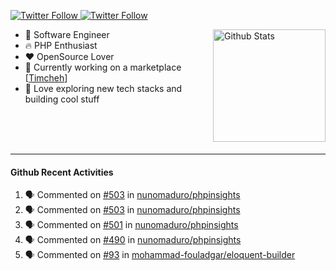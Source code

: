 <p>
  <a href="https://twitter.com/50bhan">
    <img alt="Twitter Follow" src="https://img.shields.io/twitter/follow/50bhan?color=1DA1F2&logo=twitter&style=for-the-badge">
  </a>
  
  <a href="https://www.linkedin.com/in/50bhan">
    <img alt="Twitter Follow" src="https://img.shields.io/badge/LinkedIn-0077B5?style=for-the-badge&logo=linkedin&logoColor=white">
  </a>
</p>

<img alt="Github Stats" src="https://github-readme-stats.vercel.app/api?username=50bhan&show_icons=true" align="right" height="180" />

- 🔭 Software Engineer
- :fire: PHP Enthusiast
- :hearts: OpenSource Lover
- :mega: Currently working on a marketplace [[Timcheh](https://timcheh.com)]
- 🚀 Love exploring new tech stacks and building cool stuff

<br><br><br><hr>

#### Github Recent Activities
<!--START_SECTION:activity-->
1. 🗣 Commented on [#503](https://github.com/nunomaduro/phpinsights/issues/503) in [nunomaduro/phpinsights](https://github.com/nunomaduro/phpinsights)
2. 🗣 Commented on [#503](https://github.com/nunomaduro/phpinsights/issues/503) in [nunomaduro/phpinsights](https://github.com/nunomaduro/phpinsights)
3. 🗣 Commented on [#501](https://github.com/nunomaduro/phpinsights/issues/501) in [nunomaduro/phpinsights](https://github.com/nunomaduro/phpinsights)
4. 🗣 Commented on [#490](https://github.com/nunomaduro/phpinsights/issues/490) in [nunomaduro/phpinsights](https://github.com/nunomaduro/phpinsights)
5. 🗣 Commented on [#93](https://github.com/mohammad-fouladgar/eloquent-builder/issues/93) in [mohammad-fouladgar/eloquent-builder](https://github.com/mohammad-fouladgar/eloquent-builder)
<!--END_SECTION:activity-->
